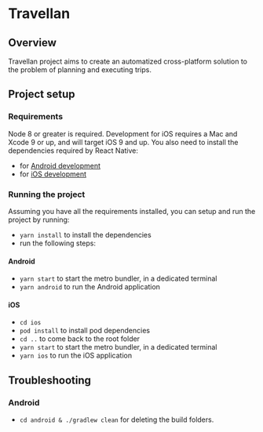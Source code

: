 # Travellan

## Overview

Travellan project aims to create an automatized cross-platform solution to the problem of planning and executing trips.

## Project setup

### Requirements
Node 8 or greater is required. Development for iOS requires a Mac and Xcode 9 or up, and will target iOS 9 and up.
You also need to install the dependencies required by React Native:
- for [Android development](https://facebook.github.io/react-native/docs/getting-started.html#installing-dependencies-3)
- for [iOS development](https://facebook.github.io/react-native/docs/getting-started.html#installing-dependencies)

### Running the project
Assuming you have all the requirements installed, you can setup and run the project by running:
- `yarn install` to install the dependencies
- run the following steps:

#### Android
- `yarn start` to start the metro bundler, in a dedicated terminal
- `yarn android` to run the Android application

#### iOS
- `cd ios`
- `pod install` to install pod dependencies
- `cd ..` to come back to the root folder
- `yarn start` to start the metro bundler, in a dedicated terminal
- `yarn ios` to run the iOS application

## Troubleshooting

### Android

- `cd android & ./gradlew clean` for deleting the build folders.
